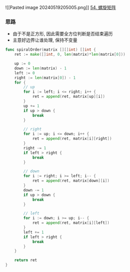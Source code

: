 ![[Pasted image 20240519205005.png]]
[54. 螺旋矩阵](https://leetcode.cn/problems/spiral-matrix/)

### 思路
- 由于不是正方形, 因此需要全方位判断是否结束遍历
- 主意好边界让谁处理, 保持不变量


```go
func spiralOrder(matrix [][]int) []int {
	ret := make([]int, 0, len(matrix)*len(matrix[0]))

	up := 0
	down := len(matrix) - 1
	left := 0
	right := len(matrix[0]) - 1
	for {
		// up
		for i := left; i <= right; i++ {
			ret = append(ret, matrix[up][i])
		}
		up += 1
		if up > down {
			break
		}

		// right
		for i := up; i <= down; i++ {
			ret = append(ret, matrix[i][right])
		}
		right -= 1
		if left > right {
			break
		}

		// down
		for i := right; i >= left; i-- {
			ret = append(ret, matrix[down][i])
		}
		down -= 1
		if up > down {
			break
		}

		// left
		for i := down; i >= up; i-- {
			ret = append(ret, matrix[i][left])
		}
		left += 1
		if left > right {
			break
		}
	}

	return ret
}
```